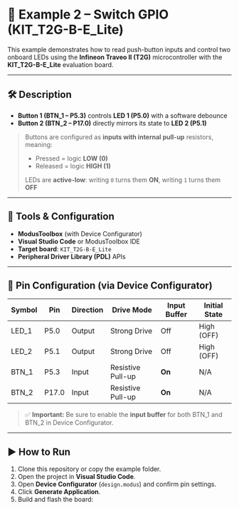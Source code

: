 # 🔘 Example 2 – Switch GPIO (KIT_T2G-B-E_Lite)

This example demonstrates how to read push-button inputs and control two onboard LEDs using the **Infineon Traveo II (T2G)** microcontroller with the **KIT_T2G-B-E_Lite** evaluation board.

---

## 🛠️ Description

- **Button 1 (BTN_1 – P5.3)** controls **LED 1 (P5.0)** with a software debounce
- **Button 2 (BTN_2 – P17.0)** directly mirrors its state to **LED 2 (P5.1)**

> Buttons are configured as **inputs with internal pull-up** resistors, meaning:
> - Pressed = logic **LOW (0)**
> - Released = logic **HIGH (1)**  
>
> LEDs are **active-low**: writing `0` turns them **ON**, writing `1` turns them **OFF**

---

## 🔧 Tools & Configuration

- **ModusToolbox** (with Device Configurator)
- **Visual Studio Code** or ModusToolbox IDE
- **Target board**: `KIT_T2G-B-E_Lite`
- **Peripheral Driver Library (PDL)** APIs

---

## 📍 Pin Configuration (via Device Configurator)

| Symbol | Pin    | Direction | Drive Mode          | Input Buffer | Initial State |
|--------|--------|-----------|---------------------|---------------|----------------|
| LED_1  | P5.0   | Output    | Strong Drive        | Off           | High (OFF)     |
| LED_2  | P5.1   | Output    | Strong Drive        | Off           | High (OFF)     |
| BTN_1  | P5.3   | Input     | Resistive Pull-up   | **On**        | N/A            |
| BTN_2  | P17.0  | Input     | Resistive Pull-up   | **On**        | N/A            |

> ✅ **Important:** Be sure to enable the **input buffer** for both BTN_1 and BTN_2 in Device Configurator.

---

## ▶️ How to Run

1. Clone this repository or copy the example folder.
2. Open the project in **Visual Studio Code**.
3. Open **Device Configurator** (`design.modus`) and confirm pin settings.
4. Click **Generate Application**.
5. Build and flash the board:


